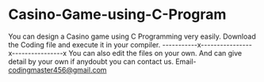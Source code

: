 # Casino-Game-using-C-Program
You can design a Casino game using C Programming very easily. Download the Coding file and execute it in your compiler.
-----------x----------------x----------------x
You can also edit the files on your own. And can give detail by your own
if anydoubt you can contact us.
Email- codingmaster456@gmail.com
